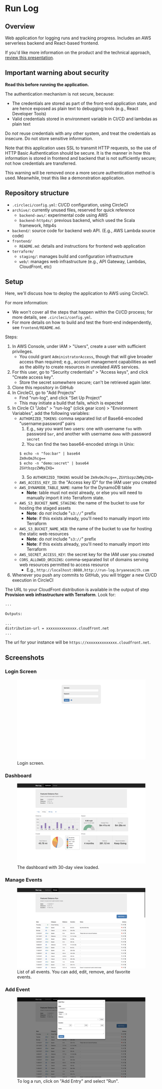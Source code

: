 # Run Log

## Overview
Web application for logging runs and tracking progress. Includes an AWS serverless backend and React-based frontend.

If you'd like more information on the product and the technical approach,  [review this presentation](https://docs.google.com/presentation/d/1A99DvfPVWyc-2TcBnq0_8jJZ-GgUx-0bhkbwZQlP6-s).

## Important warning about security

**Read this before running the application.**

The authentication mechanism is not secure, because:

* The credentials are stored as part of the front-end application state, and are hence exposed as plain text to debugging tools (e.g., React Developer Tools)
* Valid credentials stored in environment variable in CI/CD and lambdas as plain text

Do _not_ reuse credentials with any other system, and treat the credentials as insecure. Do not store sensitive information.

Note that this application uses SSL to transmit HTTP requests, so the use of HTTP Basic Authentication should be secure. It is the manner in how this information is stored in frontend and backend that is not sufficiently secure; not how credentials are transferred.

This warning will be removed once a more secure authentication method is used. Meanwhile, treat this like a demonstration application.

## Repository structure
* `.circleci/config.yml`: CI/CD configuration, using CircleCI
* `archive/`: currently unused files, reserved for quick reference
    - `backend-aws/`: experimental code using AWS
    - `backend-http4s/`: previous backend, which used the Scala framework, http4s
* `backend/`: source code for backend web API. (E.g., AWS Lambda source code)
* `frontend/`
    - `README.md`: details and instructions for frontend web application
* `terraform/`
    - `staging/`: manages build and configuration infrastructure
    - `web/`: manages web infrastructure (e.g., API Gateway, Lambdas, CloudFront, etc)

## Setup

Here, we'll discuss how to deploy the application to AWS using CircleCI.

For more information:
* We won't cover all the steps that happen within the CI/CD process; for more details, see `.circleci/config.yml`.
* For more details on how to build and test the front-end independently, see `frontend/README.md`.

Steps:

1. In AWS Console, under IAM > "Users", create a user with sufficient privileges.
    - You could grant `AdministratorAccess`, though that will give broader access than required; e.g., account management capabilities as well as the ability to create resources in unrelated AWS services.
2. For this user, go to "Security credentials" > "Access keys", and click "Create access key".
    - Store the secret somewhere secure; can't be retrieved again later.
3. Clone this repository in GitHub
4. In CircleCI, go to "Add Projects"
    - Find "run-log", and click "Set Up Project"
    - This may initiate a build that fails, which is expected
5. In Circle CI "Jobs" > "run-log" (click gear icon) > "Environment Variables", add the following variables:
    - `AUTHORIZED_TOKENS`: comma separated list of Base64-encoded "username:password" pairs
      1. E.g., say you want two users: one with username `foo` with password `bar`, and another with username `demo` with password `secret`
      2. You can find the two base64-encoded strings in Unix:
      ```
      $ echo -n "foo:bar" | base64
      Zm9vOmJhcg==
      $ echo -n "demo:secret" | base64
      ZGVtbzpzZWNyZXQ=
      ```
      3. So `AUTHORIZED_TOKENS` would be `Zm9vOmJhcg==,ZGVtbzpzZWNyZXQ=`
    - `AWS_ACCESS_KEY_ID`: the "Access key ID" for the IAM user you created
    - `AWS_DYNAMODB_TABLE_NAME`: name for the DynamoDB table
        - **Note**: table must not exist already, or else you will need to manually import it into Terraform state.
    - `AWS_S3_BUCKET_NAME_STAGING`: the name of the bucket to use for hosting the staged assets
        - **Note**: do _not_ include "`s3://`" prefix
        - **Note**: if this exists already, you'll need to manually import into Terraform
    - `AWS_S3_BUCKET_NAME_WEB`: the name of the bucket to use for hosting the static web resources
        - **Note**: do _not_ include "`s3://`" prefix
        - **Note**: if this exists already, you'll need to manually import into Terraform
    - `AWS_SECRET_ACCESS_KEY`: the secret key for the IAM user you created
    - `CORS_ALLOWED_ORIGINS`: comma-separated list of domains serving web resources permitted to access resource
        - E.g., `http://localhost:8080,http://run-log.bryanesmith.com`
6. Whenever you push any commits to GitHub, you will trigger a new CI/CD execution in CircleCI

The URL to your CloudFront distribution is available in the output of step **Provision web infrastructure with Terraform**. Look for:

```
...

Outputs:

...
distribution-url = xxxxxxxxxxxxxx.cloudfront.net
...
```

The url for your instance will be `https://xxxxxxxxxxxxxx.cloudfront.net`.

## Screenshots

### Login Screen

<figure>
  <kbd>
    <img src="./images/0.png">
  </kbd>
  <figcaption>Login screen.</figcaption>
</figure>

### Dashboard

<figure>
  <kbd>
    <img src="./images/1.png">
  </kbd>
  <figcaption>The dashboard with 30-day view loaded.</figcaption>
</figure>

### Manage Events

<figure>
  <kbd>
    <img src="./images/2.png">
  </kbd>
  <figcaption>List of all events. You can add, edit, remove, and favorite events.</figcaption>
</figure>

### Add Event

<figure>
  <kbd>
    <img src="./images/3.png">
  </kbd>
  <figcaption>To log a run, click on "Add Entry" and select "Run".</figcaption>
</figure>
